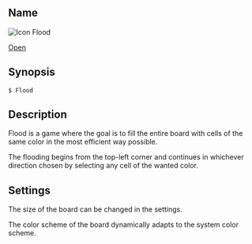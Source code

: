 ## Name

![Icon](/res/icons/16x16/app-flood.png) Flood

[Open](launch:///bin/Flood)

## Synopsis

```**sh
$ Flood
```

## Description

Flood is a game where the goal is to fill the entire board with cells of the same color in the most efficient way possible.

The flooding begins from the top-left corner and continues in whichever direction chosen by selecting any cell of the wanted color.

## Settings

The size of the board can be changed in the settings.

The color scheme of the board dynamically adapts to the system color scheme.
